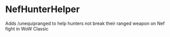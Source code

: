 # NefHunterHelper
Adds /unequipranged to help hunters not break their ranged weapon on Nef fight in WoW Classic
